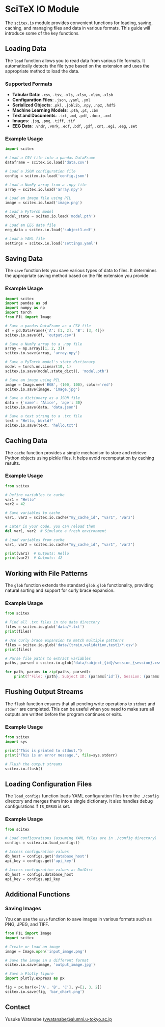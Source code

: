<!-- ---
!-- Timestamp: 2025-07-02 07:37:27
!-- Author: ywatanabe
!-- File: /home/ywatanabe/proj/scitex_repo/src/scitex/io/README.md
!-- --- -->

# SciTeX IO Module

The `scitex.io` module provides convenient functions for loading, saving, caching, and managing files and data in various formats. This guide will introduce some of the key functions.

## Loading Data

The `load` function allows you to read data from various file formats. It automatically detects the file type based on the extension and uses the appropriate method to load the data.

### Supported Formats

- **Tabular Data**: `.csv`, `.tsv`, `.xls`, `.xlsx`, `.xlsm`, `.xlsb`
- **Configuration Files**: `.json`, `.yaml`, `.yml`
- **Serialized Objects**: `.pkl`, `.joblib`, `.npy`, `.npz`, `.hdf5`
- **Machine Learning Models**: `.pth`, `.pt`, `.cbm`
- **Text and Documents**: `.txt`, `.md`, `.pdf`, `.docx`, `.xml`
- **Images**: `.jpg`, `.png`, `.tiff`, `.tif`
- **EEG Data**: `.vhdr`, `.vmrk`, `.edf`, `.bdf`, `.gdf`, `.cnt`, `.egi`, `.eeg`, `.set`

### Example Usage

```python
import scitex

# Load a CSV file into a pandas DataFrame
dataframe = scitex.io.load('data.csv')

# Load a JSON configuration file
config = scitex.io.load('config.json')

# Load a NumPy array from a .npy file
array = scitex.io.load('array.npy')

# Load an image file using PIL
image = scitex.io.load('image.png')

# Load a PyTorch model
model_state = scitex.io.load('model.pth')

# Load an EEG data file
eeg_data = scitex.io.load('subject1.edf')

# Load a YAML file
settings = scitex.io.load('settings.yaml')
```

## Saving Data

The `save` function lets you save various types of data to files. It determines the appropriate saving method based on the file extension you provide.

### Example Usage

```python
import scitex
import pandas as pd
import numpy as np
import torch
from PIL import Image

# Save a pandas DataFrame as a CSV file
df = pd.DataFrame({'A': [1, 2], 'B': [3, 4]})
scitex.io.save(df, 'output.csv')

# Save a NumPy array to a .npy file
array = np.array([1, 2, 3])
scitex.io.save(array, 'array.npy')

# Save a PyTorch model's state dictionary
model = torch.nn.Linear(10, 1)
scitex.io.save(model.state_dict(), 'model.pth')

# Save an image using PIL
image = Image.new('RGB', (100, 100), color='red')
scitex.io.save(image, 'image.jpg')

# Save a dictionary as a JSON file
data = {'name': 'Alice', 'age': 30}
scitex.io.save(data, 'data.json')

# Save a text string to a .txt file
text = "Hello, World!"
scitex.io.save(text, 'hello.txt')
```

## Caching Data

The `cache` function provides a simple mechanism to store and retrieve Python objects using pickle files. It helps avoid recomputation by caching results.

### Example Usage

```python
from scitex

# Define variables to cache
var1 = "Hello"
var2 = 42

# Save variables to cache
var1, var2 = scitex.io.cache("my_cache_id", "var1", "var2")

# Later in your code, you can reload them
del var1, var2  # Simulate a fresh environment

# Load variables from cache
var1, var2 = scitex.io.cache("my_cache_id", "var1", "var2")

print(var1)  # Outputs: Hello
print(var2)  # Outputs: 42
```

## Working with File Patterns

The `glob` function extends the standard `glob.glob` functionality, providing natural sorting and support for curly brace expansion.

### Example Usage

```python
from scitex

# Find all .txt files in the data directory
files = scitex.io.glob('data/*.txt')
print(files)

# Use curly brace expansion to match multiple patterns
files = scitex.io.glob('data/{train,validation,test}/*.csv')
print(files)

# Parse file paths to extract variables
paths, parsed = scitex.io.glob('data/subject_{id}/session_{session}.csv', parse=True)

for path, params in zip(paths, parsed):
    print(f"File: {path}, Subject ID: {params['id']}, Session: {params['session']}")
```

## Flushing Output Streams

The `flush` function ensures that all pending write operations to `stdout` and `stderr` are completed. This can be useful when you need to make sure all outputs are written before the program continues or exits.

### Example Usage

```python
from scitex
import sys

print("This is printed to stdout.")
print("This is an error message.", file=sys.stderr)

# Flush the output streams
scitex.io.flush()
```

## Loading Configuration Files

The `load_configs` function loads YAML configuration files from the `./config` directory and merges them into a single dictionary. It also handles debug configurations if `IS_DEBUG` is set.

### Example Usage

```python
from scitex

# Load configurations (assuming YAML files are in ./config directory)
configs = scitex.io.load_configs()

# Access configuration values
db_host = configs.get('database_host')
api_key = configs.get('api_key')

# Access configuration values as DotDict
db_host = configs.database_host
api_key = configs.api_key
```

## Additional Functions

### Saving Images

You can use the `save` function to save images in various formats such as PNG, JPEG, and TIFF.

```python
from PIL import Image
import scitex

# Create or load an image
image = Image.open('input_image.png')

# Save the image in a different format
scitex.io.save(image, 'output_image.jpg')

# Save a Plotly figure
import plotly.express as px

fig = px.bar(x=['A', 'B', 'C'], y=[1, 3, 2])
scitex.io.save(fig, 'bar_chart.png')
```

## Contact
Yusuke Watanabe (ywatanabe@alumni.u-tokyo.ac.jp

<!-- EOF -->
